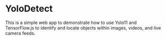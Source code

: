 # YoloDetect

This is a simple web app to demonstrate how to use Yolo11 and TensorFlow.js to identify and locate objects within images, videos, and live camera feeds.
